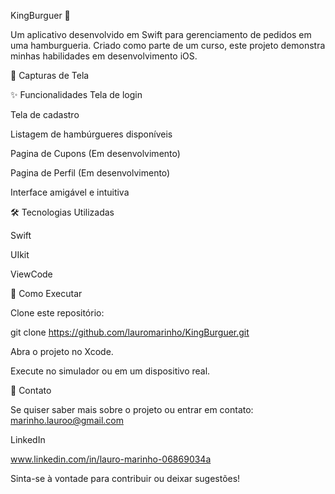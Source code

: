KingBurguer 🍔

Um aplicativo desenvolvido em Swift para gerenciamento de pedidos em uma hamburgueria. Criado como parte de um curso, este projeto demonstra minhas habilidades em desenvolvimento iOS.

📸 Capturas de Tela



✨ Funcionalidades
Tela de login

Tela de cadastro

Listagem de hambúrgueres disponíveis

Pagina de Cupons (Em desenvolvimento)

Pagina de Perfil (Em desenvolvimento)

Interface amigável e intuitiva

🛠️ Tecnologias Utilizadas

Swift

UIkit

ViewCode

🚀 Como Executar

Clone este repositório:

git clone https://github.com/lauromarinho/KingBurguer.git

Abra o projeto no Xcode.

Execute no simulador ou em um dispositivo real.

📩 Contato

Se quiser saber mais sobre o projeto ou entrar em contato:
marinho.lauroo@gmail.com

LinkedIn

www.linkedin.com/in/lauro-marinho-06869034a

Sinta-se à vontade para contribuir ou deixar sugestões! 
